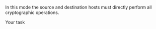 In this mode the source and destination hosts must
directly perform all cryptographic operations.


Your task

